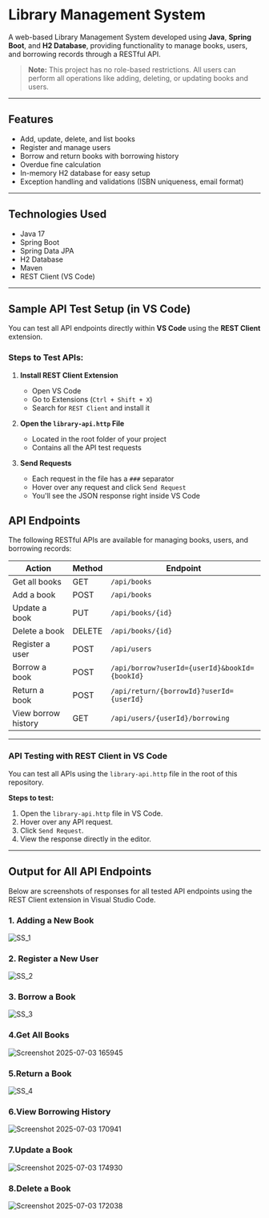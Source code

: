 # Library Management System 

A web-based Library Management System developed using **Java**, **Spring Boot**, and **H2 Database**, providing functionality to manage books, users, and borrowing records through a RESTful API.

> **Note:** This project has no role-based restrictions. All users can perform all operations like adding, deleting, or updating books and users.

---

## Features

- Add, update, delete, and list books
- Register and manage users
- Borrow and return books with borrowing history
- Overdue fine calculation
- In-memory H2 database for easy setup
- Exception handling and validations (ISBN uniqueness, email format)

---

## Technologies Used

- Java 17
- Spring Boot
- Spring Data JPA
- H2 Database
- Maven
- REST Client (VS Code)

---

## Sample API Test Setup (in VS Code)

You can test all API endpoints directly within **VS Code** using the **REST Client** extension.

### Steps to Test APIs:

1. **Install REST Client Extension**

   - Open VS Code
   - Go to Extensions (`Ctrl + Shift + X`)
   - Search for `REST Client` and install it  
     
2. **Open the `library-api.http` File**

   - Located in the root folder of your project
   - Contains all the API test requests

3. **Send Requests**

   - Each request in the file has a `###` separator
   - Hover over any request and click `Send Request`
   - You'll see the JSON response right inside VS Code


## API Endpoints

The following RESTful APIs are available for managing books, users, and borrowing records:

| Action              | Method | Endpoint                                               |
|---------------------|--------|--------------------------------------------------------|
| Get all books       | GET    | `/api/books`                                           |
| Add a book          | POST   | `/api/books`                                           |
| Update a book       | PUT    | `/api/books/{id}`                                      |
| Delete a book       | DELETE | `/api/books/{id}`                                      |
| Register a user     | POST   | `/api/users`                                           |
| Borrow a book       | POST   | `/api/borrow?userId={userId}&bookId={bookId}`          |
| Return a book       | POST   | `/api/return/{borrowId}?userId={userId}`               |
| View borrow history | GET    | `/api/users/{userId}/borrowing`                        |

---

### API Testing with REST Client in VS Code

You can test all APIs using the `library-api.http` file in the root of this repository.

**Steps to test:**

1. Open the `library-api.http` file in VS Code.
2. Hover over any API request.
3. Click `Send Request`.
4. View the response directly in the editor.

---

## Output for All API Endpoints
   Below are screenshots of responses for all tested API endpoints using the REST Client extension in Visual Studio Code.
   
### 1. Adding a New Book

![SS_1](https://github.com/user-attachments/assets/aac1e81f-88b6-4d0c-88fc-15ef061afa7c)

### 2. Register a New User 

![SS_2](https://github.com/user-attachments/assets/f5026578-e9ba-4c0d-ba9a-1543224ed142)

### 3. Borrow a Book

![SS_3](https://github.com/user-attachments/assets/be23ff21-c441-43b4-9096-82c17ddf1efc)

### 4.Get All Books

![Screenshot 2025-07-03 165945](https://github.com/user-attachments/assets/e604f1a2-b44f-4307-bfc2-f3ad24b8ade7)

### 5.Return a Book

![SS_4](https://github.com/user-attachments/assets/9d44b768-be8e-4d9a-b432-17c7fe033aa0)

### 6.View Borrowing History

![Screenshot 2025-07-03 170941](https://github.com/user-attachments/assets/952e5fd7-b09b-482a-9c8f-3a92ea1f25d3)

### 7.Update a Book 

![Screenshot 2025-07-03 174930](https://github.com/user-attachments/assets/2d5bd63b-d00e-4863-bb34-2d6387c5bc6c)

### 8.Delete a Book

![Screenshot 2025-07-03 172038](https://github.com/user-attachments/assets/48f88f87-39dc-44fa-b06c-a07fb03c2e88)





